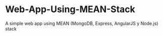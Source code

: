 # Web-App-Using-MEAN-Stack
A simple web app using MEAN (MongoDB, Express, AngularJS y Node.js) stack
